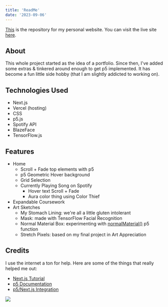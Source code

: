 ```yaml
---
title: 'ReadMe'
date: '2023-09-06'
---
```



[This](https://github.com/carolineeausema/carolines-app) is the repository for my personal website. You can visit the live site [here](https://carolineausema.vercel.app/).

## About

This whole project started as the idea of a portfolio. Since then, I've added some extras & tinkered around enough to get p5 implemented. It has become a fun little side hobby (that I am slightly addicted to working on).

## Technologies Used

- Next.js
- Vercel (hosting)
- CSS
- p5.js
- Spotify API
- BlazeFace
- TensorFlow.js

## Features

- Home
    - Scroll + Fade top elements with p5
    - p5 Geometric Hover background
    - Grid Selection
    - Currently Playing Song on Spotify
        - Hover text Scroll + Fade
        - Aura color thing using Color Thief
- Expandable Coursework
- Art Sketches
    - My Stomach Lining: we're all a little gluten intolerant
    - Mask: made with TensorFlow Facial Recognition
    - Normal Material Box: experimenting with [normalMaterial()](https://p5js.org/reference/#/p5/normalMaterial) p5 function
    - Stretch Pixels: based on my final project in Art Appreciation

## Credits

I use the internet a ton for help. Here are some of the things that really helped me out:
- [Next.js Tutorial](https://nextjs.org/learn/basics/create-nextjs-app)
- [p5 Documentation](https://p5js.org/)
- [p5/Next.js Integration](https://dev.to/christiankastner/integrating-p5-js-with-react-i0d)



![](https://github.com/carolineeausema/carolines-app/blob/163091b45cc56db8b1b5cb8eb61a1fef670a453a/public/images/readme.jpeg?raw=true)